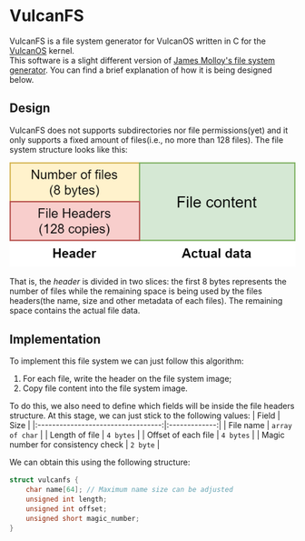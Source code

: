 # VulcanFS
VulcanFS is a file system generator for VulcanOS written in C
for the [VulcanOS](https://github.com/ice-bit/vulcanos) kernel.  
This software is a slight different version of [James Molloy's file system generator](http://www.jamesmolloy.co.uk/). You can find a brief explanation of how it is being designed below.  

## Design
VulcanFS does not supports subdirectories nor file permissions(yet) and it only supports
a fixed amount of files(i.e., no more than 128 files). The file system structure 
looks like this:

![scheme](scheme.png)

That is, the _header_ is divided in two slices: the first 8 bytes represents the number
of files while the remaining space is being used by the files headers(the name, size and other metadata of each files). The remaining space contains the actual file data.


## Implementation
To implement this file system we can just follow this algorithm:
1. For each file, write the header on the file system image;  
2. Copy file content into the file system image.

To do this, we also need to define which fields will be inside the file headers structure. At this stage, we can just stick to the following values:
|                Field               |      Size     |
|:----------------------------------:|:-------------:|
|              File name             | `array of char` |
|           Length of file           |    `4 bytes`    |
|         Offset of each file        |    `4 bytes`    |
| Magic number for consistency check |     `2 byte`    |


We can obtain this using the following structure:
```c
struct vulcanfs {
    char name[64]; // Maximum name size can be adjusted
    unsigned int length;
    unsigned int offset;
    unsigned short magic_number;
}
````

